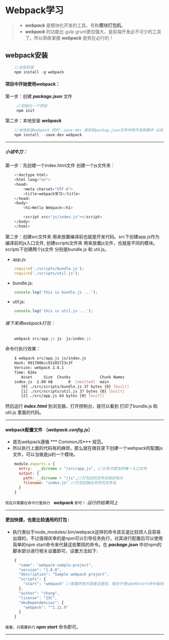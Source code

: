 # Webpack学习

> * ***webpack*** 是模块化开发的工具。号称**模块打包机**。
> * ***webpack*** 的功能比 gulp grunt更加强大。是前端开发必不可少的工具了。所以熟练掌握 ***webpack*** 是势在必行的！


## webpack安装

```javascript
    //全局安装
    npm install -g webpack

```

#### 项目中开始使用webpack：

第一步：创建  ***package.json*** 文件

```javascript
     //初始化一个项目
     npm init
```
第二步：本地安装 ***webpack*** 

```javascript
    //本地安装webpack 同时--save-dev 保存到packag.json文件中的开发依赖中 以后再次使用直接执行 npm install即可
    npm install --save-dev webpack
```
---
##### 小试牛刀：  

第一步：先创建一个index.html文件 创建一个js文件夹：

```js
    <!doctype html>
    <html lang="en">
    <head>
        <meta charset="UTF-8">
        <title>webpack学习</title>
    </head>
    <body>
        <h1>Hello Webpack</h1>

        <script src="js/index.js"></script>
    </body>
    </html>
```
第二步：创建src文件夹 用来放置编译前也就是开发代码。src下创建app.js作为编译前的js入口文件, 创建scripts文件夹 用来放置js文件，也就是不同的模块。scripts下创建两个js文件 分别是bundle.js 和 util.js。

* app.js:

```js
    require('./scripts/bundle.js');
    require('./scripts/util.js');
```

* bundle.js:

```js
    console.log('this is bundle.js ...');
```

* util.js:

```js
    console.log('this is util.js ...');
```

###### 接下来用webpack打包：
```js
	webpack src/app.js js  js/index.js
```

命令行执行效果：

```bash
    $ webpack src/app.js js/index.js
    Hash: 991700bcc93185723c3f
    Version: webpack 2.6.1
    Time: 62ms
       Asset     Size  Chunks             Chunk Names
    index.js  2.89 kB       0  [emitted]  main
       [0] ./src/scripts/bundle.js 37 bytes {0} [built]
       [1] ./src/scripts/util.js 37 bytes {0} [built]
       [2] ./src/app.js 64 bytes {0} [built]

```
然后运行 ***index.html*** 到浏览器，打开控制台，就可以看到 打印了bundle.js 和 util.js 里面的代码。

---

#### webpack配置文件 （***webpack.config.js***）
* 首先webpack遵循 *** CommonJS*** 规范。
* 所以执行上面的代码有的麻烦，那么就在根目录下创建一个webpack的配置js文件，可以当做是js的一个模块。

```js
	module.exports = {
      entry:  __dirname + "/src/app.js", //已多次提及的唯一入口文件
      output: {
        path: __dirname + "/js",//打包后的文件存放的地方
        filename: "index.js" //打包后输出文件的文件名
      }
    }
```
`现在只需要在命令行里执行 ` ***webpack*** `即可！` *运行的结果同上*

---
#### 更加快捷，也是比较通用的打包 :
* 执行类似于node_modules/.bin/webpack这样的命令其实是比较烦人且容易出错的，不过值得庆幸的是npm可以引导任务执行，对其进行配置后可以使用简单的npm start命令来代替这些繁琐的命令。在 ***package.json*** 中对npm的脚本部分进行相关设置即可，设置方法如下:

```js
    {
      "name": "webpack-sample-project",
      "version": "1.0.0",
      "description": "Sample webpack project",
      "scripts": {
        "start": "webpack" //配置的地方就是这里啦，相当于把npm的start命令指向webpack命令
      },
      "author": "zhang",
      "license": "ISC",
      "devDependencies": {
        "webpack": "^1.12.9"
      }
    }
```
`接着，只需要执行` ***npm start*** 命令即可。

---

